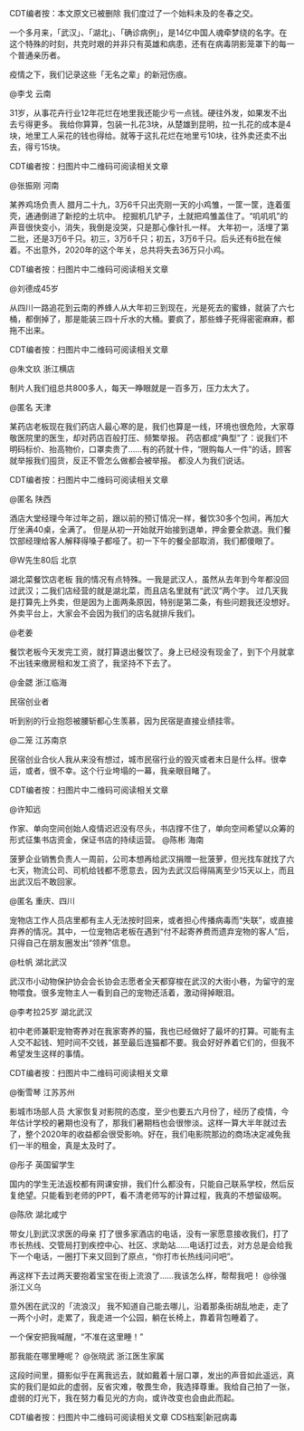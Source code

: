 CDT编者按：本文原文已被删除 我们度过了一个始料未及的冬春之交。

一个多月来，「武汉」、「湖北」、「确诊病例」，是14亿中国人魂牵梦绕的名字。在这个特殊的时刻，共克时艰的并非只有英雄和病患，还有在病毒阴影笼罩下的每一个普通亲历者。

疫情之下，我们记录这些「无名之辈」的新冠伤痕。

@李戈 云南

31岁，从事花卉行业12年花烂在地里我还能少亏一点钱。硬往外发，如果发不出去亏得更多。 我给你算算，包装一扎花3块，从楚雄到昆明，拉一扎花的成本是4块，地里工人采花的钱也得给。就等于这扎花烂在地里亏10块，往外卖还卖不出去，得亏15块。

CDT编者按：扫图片中二维码可阅读相关文章

@张振刚 河南

某养鸡场负责人 腊月二十九，3万6千只出壳刚一天的小鸡雏，一筐一筐，连着蛋壳，通通倒进了新挖的土坑中。 挖掘机几铲子，土就把鸡雏盖住了。“叽叽叽”的声音很快变小，消失，我倒是没哭，只是那心像针扎一样。 大年初一，活埋了第二批，还是3万6千只。初三，3万6千只；初五，3万6千只。后头还有6批在候着。不出意外，2020年的这个年关，总共将失去36万只小鸡。

CDT编者按：扫图片中二维码可阅读相关文章

@刘德成45岁

从四川一路追花到云南的养蜂人从大年初三到现在，光是死去的蜜蜂，就装了六七桶，都倒掉了，那是能装三四十斤水的大桶。要疯了，那些蜂子死得密密麻麻，都拖不出来。

CDT编者按：扫图片中二维码可阅读相关文章

@朱文玖 浙江横店

制片人我们组总共800多人，每天一睁眼就是一百多万，压力太大了。

@匿名 天津

某药店老板现在我们药店人最心寒的是，我们也算是一线，环境也很危险，大家尊敬医院里的医生，却对药店百般打压、频繁举报。 药店都成“典型”了：说我们不明码标价、抬高物价，口罩卖贵了……有的药就十件，“限购每人一件”的话，顾客就举报我们囤货，反正不管怎么做都会被举报。 都没人为我们说话。

CDT编者按：扫图片中二维码可阅读相关文章

@匿名 陕西

酒店大堂经理今年过年之前，跟以前的预订情况一样，餐饮30多个包间，再加大厅坐满40桌，全满了。 但是从初一开始就开始接到退单，押金要全款退。我们餐饮部经理给客人解释得嗓子都哑了。初一下午的餐全部取消，我们都傻眼了。

@W先生80后 北京

湖北菜餐饮店老板 我的情况有点特殊。一我是武汉人，虽然从去年到今年都没回过武汉；二我们店经营的就是湖北菜，而且店名里就有“武汉”两个字。 过几天我是打算先上外卖，但是因为上面两条原因，特别是第二条，有些问题我还没想好。 外卖平台上，大家会不会因为我们的店名就排斥我们。

@老姜

餐饮老板今天发完工资，就打算退出餐饮了。身上已经没有现金了，到下个月就拿不出钱来缴房租和发工资了，我坚持不下去了。

@金勰 浙江临海

民宿创业者

听到别的行业抱怨被腰斩都心生羡慕，因为民宿是直接业绩挂零。

@二笼 江苏南京

民宿创业合伙人我从来没有想过，城市民宿行业的毁灭或者末日是什么样。很幸运，或者，很不幸。这个行业垮塌的一幕，我亲眼目睹了。

CDT编者按：扫图片中二维码可阅读相关文章

@许知远

作家、单向空间创始人疫情迟迟没有尽头，书店撑不住了，单向空间希望以众筹的形式征集书店资金，保证书店的持续运营。 @陈彬 海南

菠萝企业销售负责人一周前，公司本想再给武汉捐赠一批菠萝，但光找车就找了六七天，物流公司、司机给钱都不愿意去，因为去武汉后得隔离至少15天以上，而且出武汉后不敢回家。

@匿名 重庆、四川

宠物店工作人员店里都有主人无法按时回来，或者担心传播病毒而“失联”，或直接弃养的情况。其中，一位宠物店老板在遇到“付不起寄养费而遗弃宠物的客人”后，只得自己在朋友圈发出“领养”信息。

@杜帆 湖北武汉

武汉市小动物保护协会会长协会志愿者全天都穿梭在武汉的大街小巷，为留守的宠物喂食。很多宠物主人一看到自己的宠物还活着，激动得掉眼泪。

@李考拉25岁 湖北武汉

初中老师兼职宠物寄养对在我家寄养的猫，我也已经做好了最坏的打算。可能有主人交不起钱、短时间不交钱，甚至最后连猫都不要。我会好好养着它们的，但我不希望发生这样的事情。

CDT编者按：扫图片中二维码可阅读相关文章

@衡雪琴 江苏苏州

影城市场部人员 大家恢复对影院的态度，至少也要五六月份了，经历了疫情，今年估计学校的暑期也没有了，那我们暑期档也会很惨淡。这样一算大半年就过去了，整个2020年的收益都会很受影响。好在，我们电影院那边的商场决定减免我们一半的租金，真是太及时了。

@彤子 英国留学生

国内的学生无法返校都有网课安排，我们什么都没有，只能自己联系学校，然后反复绝望。只能看到老师的PPT，看不清老师写的计算过程，我真的不想留级啊。

@陈欣 湖北咸宁

带女儿到武汉求医的母亲 打了很多家酒店的电话，没有一家愿意接收我们，打了市长热线、交管局打到疾控中心、社区、求助站……电话打过去，对方总是会给我下一个电话，一圈打下来又回到了原点，“你打市长热线问问吧”。

再这样下去过两天要抱着宝宝在街上流浪了……我该怎么样，帮帮我吧！ @徐强 浙江义乌

意外困在武汉的「流浪汉」 我不知道自己能去哪儿，沿着那条街胡乱地走，走了一两个小时，走累了，我走进一个公园，躺在长椅上，靠着背包睡着了。

一个保安把我喊醒，“不准在这里睡！”

那我能在哪里睡呢？ @张晓武 浙江医生家属

这段时间里，摄影似乎在离我远去，就如戴着十层口罩，发出的声音如此遥远，真实的我们是如此的虚弱，反省灾难，敬畏生命，我选择尊重。我给自己拍了一张，虚弱的灯光下，我在努力看见光的方向，或许改变也会由此而起。

CDT编者按：扫图片中二维码可阅读相关文章 CDS档案|新冠病毒


